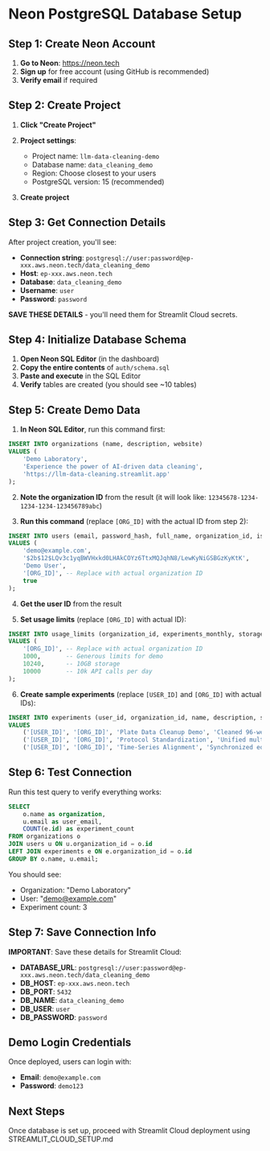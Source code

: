 # Neon PostgreSQL Database Setup

## Step 1: Create Neon Account

1. **Go to Neon**: https://neon.tech
2. **Sign up** for free account (using GitHub is recommended)
3. **Verify email** if required

## Step 2: Create Project

1. **Click "Create Project"**
2. **Project settings**:
   - Project name: `llm-data-cleaning-demo`
   - Database name: `data_cleaning_demo`
   - Region: Choose closest to your users
   - PostgreSQL version: 15 (recommended)

3. **Create project**

## Step 3: Get Connection Details

After project creation, you'll see:
- **Connection string**: `postgresql://user:password@ep-xxx.aws.neon.tech/data_cleaning_demo`
- **Host**: `ep-xxx.aws.neon.tech`
- **Database**: `data_cleaning_demo`
- **Username**: `user`
- **Password**: `password`

**SAVE THESE DETAILS** - you'll need them for Streamlit Cloud secrets.

## Step 4: Initialize Database Schema

1. **Open Neon SQL Editor** (in the dashboard)
2. **Copy the entire contents** of `auth/schema.sql`
3. **Paste and execute** in the SQL Editor
4. **Verify** tables are created (you should see ~10 tables)

## Step 5: Create Demo Data

1. **In Neon SQL Editor**, run this command first:
```sql
INSERT INTO organizations (name, description, website) 
VALUES (
    'Demo Laboratory', 
    'Experience the power of AI-driven data cleaning', 
    'https://llm-data-cleaning.streamlit.app'
);
```

2. **Note the organization ID** from the result (it will look like: `12345678-1234-1234-1234-123456789abc`)

3. **Run this command** (replace `[ORG_ID]` with the actual ID from step 2):
```sql
INSERT INTO users (email, password_hash, full_name, organization_id, is_admin)
VALUES (
    'demo@example.com', 
    '$2b$12$LQv3c1yqBWVHxkd0LHAkCOYz6TtxMQJqhN8/LewKyNiGSBGzKyKtK', 
    'Demo User', 
    '[ORG_ID]', -- Replace with actual organization ID
    true
);
```

4. **Get the user ID** from the result

5. **Set usage limits** (replace `[ORG_ID]` with actual ID):
```sql
INSERT INTO usage_limits (organization_id, experiments_monthly, storage_mb, api_calls_daily)
VALUES (
    '[ORG_ID]', -- Replace with actual organization ID
    1000,       -- Generous limits for demo
    10240,      -- 10GB storage
    10000       -- 10k API calls per day
);
```

6. **Create sample experiments** (replace `[USER_ID]` and `[ORG_ID]` with actual IDs):
```sql
INSERT INTO experiments (user_id, organization_id, name, description, status, completed_at)
VALUES 
    ('[USER_ID]', '[ORG_ID]', 'Plate Data Cleanup Demo', 'Cleaned 96-well plate with Unicode characters', 'completed', NOW()),
    ('[USER_ID]', '[ORG_ID]', 'Protocol Standardization', 'Unified multiple protocol formats', 'completed', NOW()),
    ('[USER_ID]', '[ORG_ID]', 'Time-Series Alignment', 'Synchronized equipment monitoring logs', 'completed', NOW());
```

## Step 6: Test Connection

Run this test query to verify everything works:
```sql
SELECT 
    o.name as organization,
    u.email as user_email,
    COUNT(e.id) as experiment_count
FROM organizations o
JOIN users u ON u.organization_id = o.id
LEFT JOIN experiments e ON e.organization_id = o.id
GROUP BY o.name, u.email;
```

You should see:
- Organization: "Demo Laboratory"
- User: "demo@example.com" 
- Experiment count: 3

## Step 7: Save Connection Info

**IMPORTANT**: Save these details for Streamlit Cloud:
- **DATABASE_URL**: `postgresql://user:password@ep-xxx.aws.neon.tech/data_cleaning_demo`
- **DB_HOST**: `ep-xxx.aws.neon.tech`
- **DB_PORT**: `5432`
- **DB_NAME**: `data_cleaning_demo`
- **DB_USER**: `user`
- **DB_PASSWORD**: `password`

## Demo Login Credentials

Once deployed, users can login with:
- **Email**: `demo@example.com`
- **Password**: `demo123`

## Next Steps
Once database is set up, proceed with Streamlit Cloud deployment using STREAMLIT_CLOUD_SETUP.md